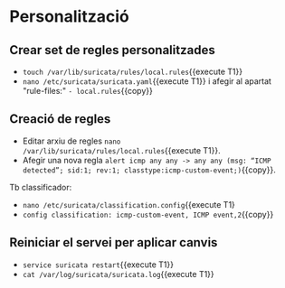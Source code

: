 # Personalització
## Crear set de regles personalitzades
- `touch /var/lib/suricata/rules/local.rules`{{execute T1}}
- `nano /etc/suricata/suricata.yaml`{{execute T1}} i afegir al apartat "rule-files:" `- local.rules`{{copy}}
## Creació de regles
- Editar arxiu de regles `nano /var/lib/suricata/rules/local.rules`{{execute T1}}.
- Afegir una nova regla `alert icmp any any -> any any (msg: “ICMP detected”; sid:1; rev:1; classtype:icmp-custom-event;)`{{copy}}.

Tb classificador:
- `nano /etc/suricata/classification.config`{{execute T1}
- `config classification: icmp-custom-event, ICMP event,2`{{copy}}

## Reiniciar el servei per aplicar canvis
- `service suricata restart`{{execute T1}}
- `cat /var/log/suricata/suricata.log`{{execute T1}}


